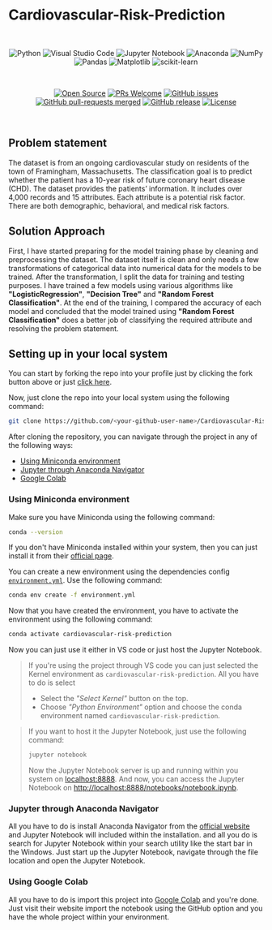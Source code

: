 # Cardiovascular-Risk-Prediction

<br>
<div align="center">

![Python](https://img.shields.io/badge/python-3670A0?style=for-the-badge&logo=python&logoColor=ffdd54)
![Visual Studio Code](https://img.shields.io/badge/Visual%20Studio%20Code-0078d7.svg?style=for-the-badge&logo=visual-studio-code&logoColor=white)
![Jupyter Notebook](https://img.shields.io/badge/jupyter-%23FA0F00.svg?style=for-the-badge&logo=jupyter&logoColor=white)
![Anaconda](https://img.shields.io/badge/Anaconda-%2344A833.svg?style=for-the-badge&logo=anaconda&logoColor=white)
![NumPy](https://img.shields.io/badge/numpy-%23013243.svg?style=for-the-badge&logo=numpy&logoColor=white)
![Pandas](https://img.shields.io/badge/pandas-%23150458.svg?style=for-the-badge&logo=pandas&logoColor=white)
![Matplotlib](https://img.shields.io/badge/Matplotlib-%23ffffff.svg?style=for-the-badge&logo=Matplotlib&logoColor=black)
![scikit-learn](https://img.shields.io/badge/scikit--learn-%23F7931E.svg?style=for-the-badge&logo=scikit-learn&logoColor=white)

<br>

[![Open Source](https://badges.frapsoft.com/os/v1/open-source.svg?v=103)](https://github.com/iamwatchdogs?tab=repositories&q=&type=public&language=&sort=)
[![PRs Welcome](https://img.shields.io/badge/PRs-welcome-brightgreen.svg?style=flat-square)](https://github.com/iamwatchdogs/Cardiovascular-Risk-Prediction/pulls)
[![GitHub issues](https://img.shields.io/github/issues/iamwatchdogs/Cardiovascular-Risk-Prediction.svg)](https://github.com/iamwatchdogs/Cardiovascular-Risk-Prediction/issues)
[![GitHub pull-requests merged](https://badgen.net/github/merged-prs/iamwatchdogs/Cardiovascular-Risk-Prediction)](https://github.com/iamwatchdogs/Cardiovascular-Risk-Prediction.js/pulls?q=is%3Amerged)
[![GitHub release](https://img.shields.io/github/release/iamwatchdogs/Cardiovascular-Risk-Prediction)](https://GitHub.com/iamwatchdogs/Cardiovascular-Risk-Prediction/releases/)
[![License](https://img.shields.io/github/license/Ileriayo/markdown-badges?style=for-the-badge)](./LICENSE)

</div>
<br>

## Problem statement

The dataset is from an ongoing cardiovascular study on residents of the town of Framingham, Massachusetts. The classification goal is to predict whether the patient has a 10-year risk of future coronary heart disease (CHD). The dataset provides the patients’ information. It includes over 4,000 records and 15 attributes. Each attribute is a potential risk factor. There are both demographic, behavioral, and medical risk factors. 

## Solution Approach

First, I have started preparing for the model training phase by cleaning and preprocessing the dataset. The dataset itself is clean and only needs a few transformations of categorical data into numerical data for the models to be trained. After the transformation, I split the data for training and testing purposes. I have trained a few models using various algorithms like **"LogisticRegression"**, **"Decision Tree"** and **"Random Forest Classification"**. At the end of the training, I compared the accuracy of each model and concluded that the model trained using **"Random Forest Classification"** does a better job of classifying the required attribute and resolving the problem statement.

## Setting up in your local system

You can start by forking the repo into your profile just by clicking the fork button above or just [click here](https://github.com/iamwatchdogs/Cardiovascular-Risk-Prediction/fork).

Now, just clone the repo into your local system using the following command:

```bash
git clone https://github.com/<your-github-user-name>/Cardiovascular-Risk-Prediction.git
```

After cloning the repository, you can navigate through the project in any of the following ways:

- [Using Miniconda environment](#using-miniconda-environment)
- [Jupyter through Anaconda Navigator](#jupyter-through-anaconda-navigator)
- [Google Colab](#using-google-colab)

### Using Miniconda environment

Make sure you have Miniconda using the following command:

```bash
conda --version
```

If you don't have Miniconda installed within your system, then you can just install it from their [official page](https://docs.anaconda.com/free/miniconda/).

You can create a new environment using the dependencies config [`environment.yml`](./environment.yml). Use the following command:

```bash
conda env create -f environment.yml
```

Now that you have created the environment, you have to activate the environment using the following command:

```bash
conda activate cardiovascular-risk-prediction
```

Now you can just use it either in VS code or just host the Jupyter Notebook.

> If you're using the project through VS code you can just selected the Kernel environment as `cardiovascular-risk-prediction`. All you have to do is select
>
> - Select the _"Select Kernel"_ button on the top.
> - Choose _"Python Environment"_ option and choose the conda environment named `cardiovascular-risk-prediction`.

> If you want to host it the Jupyter Notebook, just use the following command:
>
> ```bash
> jupyter notebook
> ```
>
> Now the Jupyter Notebook server is up and running within you system on <localhost:8888>.
> And now, you can access the Jupyter Notebook on <http://localhost:8888/notebooks/notebook.ipynb>.

### Jupyter through Anaconda Navigator

All you have to do is install Anaconda Navigator from the [official website](https://www.anaconda.com/download) and Jupyter Notebook will included within the installation. and all you do is search for Jupyter Notebook within your search utility like the start bar in the Windows. Just start up the Jupyter Notebook, navigate through the file location and open the Jupyter Notebook.

### Using Google Colab

All you have to do is import this project into [Google Colab](https://colab.research.google.com/) and you're done. Just visit their website import the notebook using the GitHub option and you have the whole project within your environment.